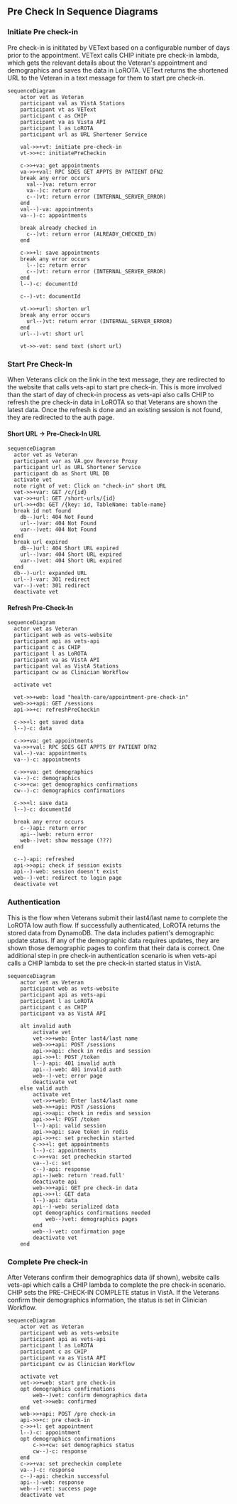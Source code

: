 ## Pre Check In Sequence Diagrams

### Initiate Pre check-in
Pre check-in is inititated by VEText based on a configurable number of days prior to the appointment. VEText calls CHIP initiate pre check-in lambda, which gets the relevant details about the Veteran's appointment and demographics and saves the data in LoROTA. VEText returns the shortened URL to the Veteran in a text message for them to start pre check-in.

```mermaid
sequenceDiagram
    actor vet as Veteran
    participant val as VistA Stations
    participant vt as VEText
    participant c as CHIP
    participant va as Vista API
    participant l as LoROTA
    participant url as URL Shortener Service

    val->>+vt: initiate pre-check-in
    vt->>+c: initiatePreCheckin

    c->>+va: get appointments
    va->>+val: RPC SDES GET APPTS BY PATIENT DFN2
    break any error occurs
      val--)va: return error
      va--)c: return error
      c--)vt: return error (INTERNAL_SERVER_ERROR)
    end
    val--)-va: appointments
    va--)-c: appointments

    break already checked in
      c--)vt: return error (ALREADY_CHECKED_IN)
    end

    c->>+l: save appointments
    break any error occurs
      l--)c: return error
      c--)vt: return error (INTERNAL_SERVER_ERROR)
    end
    l--)-c: documentId

    c--)-vt: documentId

    vt->>+url: shorten url
    break any error occurs
      url--)vt: return error (INTERNAL_SERVER_ERROR)
    end
    url--)-vt: short url

    vt->>-vet: send text (short url)
```

### Start Pre Check-In
When Veterans click on the link in the text message, they are redirected to the website that calls vets-api to start pre check-in. This is more involved than the start of day of check-in process as vets-api also calls CHIP to refresh the pre check-in data in LoROTA so that Veterans are shown the latest data. Once the refresh is done and an existing session is not found, they are redirected to the auth page.


#### Short URL -> Pre-Check-In URL

```mermaid
sequenceDiagram
  actor vet as Veteran
  participant var as VA.gov Reverse Proxy
  participant url as URL Shortener Service
  participant db as Short URL DB
  activate vet
  note right of vet: Click on "check-in" short URL
  vet->>+var: GET /c/{id}
  var->>+url: GET /short-urls/{id}
  url->>+db: GET /{key: id, TableName: table-name}
  break id not found 
    db--)url: 404 Not Found
    url--)var: 404 Not Found
    var--)vet: 404 Not Found      
  end
  break url expired
    db--)url: 404 Short URL expired
    url--)var: 404 Short URL expired
    var--)vet: 404 Short URL expired
  end
  db--)-url: expanded URL
  url--)-var: 301 redirect
  var--)-vet: 301 redirect
  deactivate vet
```

#### Refresh Pre-Check-In

```mermaid
sequenceDiagram
  actor vet as Veteran
  participant web as vets-website
  participant api as vets-api
  participant c as CHIP
  participant l as LoROTA
  participant va as VistA API
  participant val as VistA Stations
  participant cw as Clinician Workflow

  activate vet

  vet->>+web: load "health-care/appointment-pre-check-in"
  web->>+api: GET /sessions
  api->>+c: refreshPreCheckin

  c->>+l: get saved data
  l--)-c: data

  c->>+va: get appointments
  va->>+val: RPC SDES GET APPTS BY PATIENT DFN2
  val--)-va: appointments
  va--)-c: appointments

  c->>+va: get demographics
  va--)-c: demographics
  c->>+cw: get demographics confirmations
  cw--)-c: demographics confirmations

  c->>+l: save data
  l--)-c: documentId

  break any error occurs
    c--)api: return error
    api--)web: return error
    web--)vet: show message (???)
  end

  c--)-api: refreshed
  api->>api: check if session exists
  api--)-web: session doesn't exist
  web--)-vet: redirect to login page
  deactivate vet
```

### Authentication
This is the flow when Veterans submit their last4/last name to complete the LoROTA low auth flow. If successfully authenticated, LoROTA returns the stored data from DynamoDB. The data includes patient's demographic update status. If any of the demographic data requires updates, they are shown those demographic pages to confirm that their data is correct. One additional step in pre check-in authentication scenario is when vets-api calls a CHIP lambda to set the pre check-in started status in VistA.

```mermaid
sequenceDiagram
    actor vet as Veteran
    participant web as vets-website
    participant api as vets-api
    participant l as LoROTA
    participant c as CHIP
    participant va as VistA API

    alt invalid auth
        activate vet
        vet->>+web: Enter last4/last name
        web->>+api: POST /sessions
        api->>api: check in redis and session
        api->>+l: POST /token
        l--)-api: 401 invalid auth
        api--)-web: 401 invalid auth
        web--)-vet: error page
        deactivate vet
    else valid auth
        activate vet
        vet->>+web: Enter last4/last name
        web->>+api: POST /sessions
        api->>api: check in redis and session
        api->>+l: POST /token
        l--)-api: valid session
        api->>api: save token in redis
        api->>+c: set precheckin started
        c->>+l: get appointments
        l--)-c: appointments
        c->>+va: set precheckin started
        va--)-c: set
        c--)-api: response
        api--)web: return 'read.full'
        deactivate api
        web->>+api: GET pre check-in data
        api->>+l: GET data
        l--)-api: data
        api--)-web: serialized data
        opt demographics confirmations needed
            web--)vet: demographics pages
        end
        web--)-vet: confirmation page
        deactivate vet
    end
```

### Complete Pre check-in
After Veterans confirm their demographics data (if shown), website calls vets-api which calls a CHIP lambda to complete the pre check-in scenario. CHIP sets the PRE-CHECK-IN COMPLETE status in VistA. If the Veterans confirm their demographics information, the status is set in Clinician Workflow.

```mermaid
sequenceDiagram
    actor vet as Veteran
    participant web as vets-website
    participant api as vets-api
    participant l as LoROTA
    participant c as CHIP
    participant va as VistA API
    participant cw as Clinician Workflow

    activate vet
    vet->>+web: start pre check-in
    opt demographics confirmations
        web--)vet: confirm demographics data
        vet->>web: confirmed
    end
    web->>+api: POST /pre check-in
    api->>+c: pre check-in
    c->>+l: get appointment
    l--)-c: appointment
    opt demographics confirmations
        c->>+cw: set demographics status
        cw--)-c: response
    end
    c->>+va: set precheckin complete
    va--)-c: response
    c--)-api: checkin successful
    api--)-web: response
    web--)-vet: success page
    deactivate vet
```
